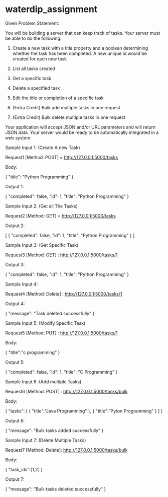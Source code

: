 # waterdip_assignment

Given Problem Statement:

You will be building a server that can keep track of tasks. Your server must be able to do the following:

1. Create a new task with a title property and a boolean determining whether the task has been completed. A new unique id would be created for each new task

2. List all tasks created

3. Get a specific task

4. Delete a specified task

5. Edit the title or completion of a specific task

6. (Extra Credit) Bulk add multiple tasks in one request

7. (Extra Credit) Bulk delete multiple tasks in one request

Your application will accept JSON and/or URL parameters and will return JSON data. Your server would be ready to be automatically integrated in a web system

Sample Input 1: (Create A new Task)

Request1 [Method: POST] = http://127.0.0.1:5000/tasks

Body:

{
  "title": "Python Programming"
}

Output 1:

{
    "completed": false,
    "id": 1,
    "title": "Python Programming"
}

Sample Input 2: (Get all The Tasks)

Request2 [Method: GET] = http://127.0.0.1:5000/tasks

Output 2:

[
    {
        "completed": false,
        "id": 1,
        "title": "Python Programming"
    }
]

Sample Input 3: (Get Specific Task)

Request3 [Method: GET] : http://127.0.0.1:5000/tasks/1

Output 3:

{
    "completed": false,
    "id": 1,
    "title": "Python Programming"
}

Sample Input 4:

Request4 [Method: Delete] : http://127.0.0.1:5000/tasks/1

Output 4:

{
    "message": "Task deleted successfully"
}

Sample Input 5: (Modify Specific Task)

Request5 [Method: PUT] : http://127.0.0.1:5000/tasks/1

Body:

{
    "title":"c programming"
}

Output 5:

{
    "completed": false,
    "id": 1,
    "title": "C Programming"
}

Sample Input 6 :(Add multiple Tasks)

Request6 [Method: POST] : http://127.0.0.1:5000/tasks/bulk

Body:

{
    "tasks":
    [
        {
            "title":"Java Programming"
        },
        {
            "title":"Pyton Programming"
        }
    ]
}

Output 6:

{
    "message": "Bulk tasks added successfully"
}

Sample Input 7: (Delete Multiple Tasks)

Request7 [Method: Delete]: http://127.0.0.1:5000/tasks/bulk

Body:

{
    "task_ids":[1,2]
}

Output 7:

{
    "message": "Bulk tasks deleted successfully"
}


